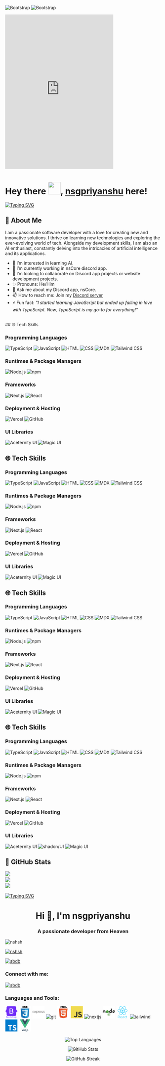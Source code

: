 ![Bootstrap](https://img.shields.io/badge/Bootstrap-563D7C?style=for-the-badge&logo=bootstrap&logoColor=white)
![Bootstrap](https://img.shields.io/badge/Bootstrap-7952B3?style=for-the-badge&logo=bootstrap&logoColor=white)

<iframe src="https://discord.com/widget?id=855781247480496130&theme=dark" width="350" height="500" allowtransparency="true" frameborder="0" sandbox="allow-popups allow-popups-to-escape-sandbox allow-same-origin allow-scripts"></iframe>

# Hey there <img src="https://cdn3.emoji.gg/emojis/wavegif_1860.gif" width="40px" height="40px">, [nsgpriyanshu](https://nsgpriyanshu.github.io/) here!

[![Typing SVG](https://readme-typing-svg.demolab.com?font=Space+Mono&pause=1000&color=34EBD5&random=false&width=435&lines=Creator+of+nstypocolors+;Developer+of+nsCore+;Author+of+nsDocs)](https://git.io/typing-svg)

## 🚀 About Me
I am a passionate software developer with a love for creating new and innovative solutions. I thrive on learning new technologies and exploring the ever-evolving world of tech. Alongside my development skills, I am also an AI enthusiast, constantly delving into the intricacies of artificial intelligence and its applications.

* 🤩 I’m interested in learning AI.
* 🌱 I’m currently working in nsCore discord app.
* 🚀 I’m looking to collaborate on Discord app projects or website development projects.
* ✨ Pronouns: He/Him
* 💬 Ask me about my Discord app, nsCore.
* 📫 How to reach me: Join my [Discord server](https://discord.gg/vRXgWaar2G)
* ⚡ Fun fact: _"I started learning JavaScript but ended up falling in love with TypeScript. Now, TypeScript is my go-to for everything!"_

</br>
## 🌐 Tech Skills

### Programming Languages

<img src="https://img.shields.io/badge/TypeScript-%23007ACC.svg?style=for-the-badge&logo=typescript&logoColor=white" alt="TypeScript" height="30"/>
<img src="https://img.shields.io/badge/JavaScript-%23F7DF1E.svg?style=for-the-badge&logo=javascript&logoColor=black" alt="JavaScript" height="30"/>
<img src="https://img.shields.io/badge/HTML-%23E34F26.svg?style=for-the-badge&logo=html5&logoColor=white" alt="HTML" height="30"/>
<img src="https://img.shields.io/badge/CSS-%231572B6.svg?style=for-the-badge&logo=css3&logoColor=white" alt="CSS" height="30"/>
<img src="https://img.shields.io/badge/MDX-%23F9AC00.svg?style=for-the-badge&logo=mdx&logoColor=white" alt="MDX" height="30"/>
<img src="https://img.shields.io/badge/tailwindcss-%2338B2AC.svg?style=for-the-badge&logo=tailwind-css&logoColor=white" alt="Tailwind CSS" height="30"/>

### Runtimes & Package Managers

<img src="https://img.shields.io/badge/Node.js-%23339933.svg?style=for-the-badge&logo=node.js&logoColor=white" alt="Node.js" height="30"/>
<img src="https://img.shields.io/badge/npm-%23CB3837.svg?style=for-the-badge&logo=npm&logoColor=white" alt="npm" height="30"/>

### Frameworks

<img src="https://img.shields.io/badge/Next.js-%23000000.svg?style=for-the-badge&logo=next.js&logoColor=white" alt="Next.js" height="30"/>
<img src="https://img.shields.io/badge/React-%2320232a.svg?style=for-the-badge&logo=react&logoColor=%2361DAFB" alt="React" height="30"/>

### Deployment & Hosting

<img src="https://img.shields.io/badge/vercel-%23000000.svg?style=for-the-badge&logo=vercel&logoColor=white" alt="Vercel" height="30"/>
<img src="https://img.shields.io/badge/github-%23121011.svg?style=for-the-badge&logo=github&logoColor=white" alt="GitHub" height="30"/>

### UI Libraries

<img src="https://ui.aceternity.com/_next/image?url=%2Flogo.png&w=128&q=75" alt="Aceternity UI" height="30"/>
<img src="https://magicui.design/icon.png" alt="Magic UI" height="30"/>

## 🌐 Tech Skills

### Programming Languages

![TypeScript](https://img.shields.io/badge/TypeScript-%23007ACC.svg?style=for-the-badge&logo=typescript&logoColor=white)
![JavaScript](https://img.shields.io/badge/JavaScript-%23F7DF1E.svg?style=for-the-badge&logo=javascript&logoColor=black)
![HTML](https://img.shields.io/badge/HTML-%23E34F26.svg?style=for-the-badge&logo=html5&logoColor=white)
![CSS](https://img.shields.io/badge/CSS-%231572B6.svg?style=for-the-badge&logo=css3&logoColor=white)
![MDX](https://img.shields.io/badge/MDX-%23F9AC00.svg?style=for-the-badge&logo=mdx&logoColor=white)
![Tailwind CSS](https://img.shields.io/badge/tailwindcss-%2338B2AC.svg?style=for-the-badge&logo=tailwind-css&logoColor=white)

### Runtimes & Package Managers

![Node.js](https://img.shields.io/badge/Node.js-%23339933.svg?style=for-the-badge&logo=node.js&logoColor=white)
![npm](https://img.shields.io/badge/npm-%23CB3837.svg?style=for-the-badge&logo=npm&logoColor=white)

### Frameworks

![Next.js](https://img.shields.io/badge/Next.js-%23000000.svg?style=for-the-badge&logo=next.js&logoColor=white)
![React](https://img.shields.io/badge/React-%2320232a.svg?style=for-the-badge&logo=react&logoColor=%2361DAFB)

### Deployment & Hosting

![Vercel](https://img.shields.io/badge/vercel-%23000000.svg?style=for-the-badge&logo=vercel&logoColor=white)
![GitHub](https://img.shields.io/badge/github-%23121011.svg?style=for-the-badge&logo=github&logoColor=white)

### UI Libraries

![Aceternity UI](https://ui.aceternity.com/_next/image?url=%2Flogo.png&w=128&q=75)
![Magic UI](https://magicui.design/icon.png)

## 🌐 Tech Skills

### Programming Languages

<img src="https://img.shields.io/badge/TypeScript-%23007ACC.svg?style=for-the-badge&logo=typescript&logoColor=white" alt="TypeScript" height="30"/>
<img src="https://img.shields.io/badge/JavaScript-%23F7DF1E.svg?style=for-the-badge&logo=javascript&logoColor=black" alt="JavaScript" height="30"/>
<img src="https://img.shields.io/badge/HTML-%23E34F26.svg?style=for-the-badge&logo=html5&logoColor=white" alt="HTML" height="30"/>
<img src="https://img.shields.io/badge/CSS-%231572B6.svg?style=for-the-badge&logo=css3&logoColor=white" alt="CSS" height="30"/>
<img src="https://img.shields.io/badge/MDX-%23F9AC00.svg?style=for-the-badge&logo=mdx&logoColor=white" alt="MDX" height="30"/>
<img src="https://img.shields.io/badge/tailwindcss-%2338B2AC.svg?style=for-the-badge&logo=tailwind-css&logoColor=white" alt="Tailwind CSS" height="30"/>

### Runtimes & Package Managers

<img src="https://img.shields.io/badge/Node.js-%23339933.svg?style=for-the-badge&logo=node.js&logoColor=white" alt="Node.js" height="30"/>
<img src="https://img.shields.io/badge/npm-%23CB3837.svg?style=for-the-badge&logo=npm&logoColor=white" alt="npm" height="30"/>

### Frameworks

<img src="https://img.shields.io/badge/Next.js-%23000000.svg?style=for-the-badge&logo=next.js&logoColor=white" alt="Next.js" height="30"/>
<img src="https://img.shields.io/badge/React-%2320232a.svg?style=for-the-badge&logo=react&logoColor=%2361DAFB" alt="React" height="30"/>

### Deployment & Hosting

<img src="https://img.shields.io/badge/vercel-%23000000.svg?style=for-the-badge&logo=vercel&logoColor=white" alt="Vercel" height="30"/>
<img src="https://img.shields.io/badge/github-%23121011.svg?style=for-the-badge&logo=github&logoColor=white" alt="GitHub" height="30"/>

### UI Libraries

<img src="https://ui.aceternity.com/_next/image?url=%2Flogo.png&w=128&q=75" alt="Aceternity UI" height="30"/>
<img src="https://magicui.design/icon.png" alt="Magic UI" height="30"/>

## 🌐 Tech Skills

### Programming Languages

<img src="https://img.shields.io/badge/TypeScript-%23007ACC.svg?style=for-the-badge&logo=typescript&logoColor=white" alt="TypeScript" height="30"/>
<img src="https://img.shields.io/badge/JavaScript-%23F7DF1E.svg?style=for-the-badge&logo=javascript&logoColor=black" alt="JavaScript" height="30"/>
<img src="https://img.shields.io/badge/HTML-%23E34F26.svg?style=for-the-badge&logo=html5&logoColor=white" alt="HTML" height="30"/>
<img src="https://img.shields.io/badge/CSS-%231572B6.svg?style=for-the-badge&logo=css3&logoColor=white" alt="CSS" height="30"/>
<img src="https://img.shields.io/badge/MDX-%23F9AC00.svg?style=for-the-badge&logo=mdx&logoColor=white" alt="MDX" height="30"/>
<img src="https://img.shields.io/badge/tailwindcss-%2338B2AC.svg?style=for-the-badge&logo=tailwind-css&logoColor=white" alt="Tailwind CSS" height="30"/>

### Runtimes & Package Managers

<img src="https://img.shields.io/badge/Node.js-%23339933.svg?style=for-the-badge&logo=node.js&logoColor=white" alt="Node.js" height="30"/>
<img src="https://img.shields.io/badge/npm-%23CB3837.svg?style=for-the-badge&logo=npm&logoColor=white" alt="npm" height="30"/>

### Frameworks

<img src="https://img.shields.io/badge/Next.js-%23000000.svg?style=for-the-badge&logo=next.js&logoColor=white" alt="Next.js" height="30"/>
<img src="https://img.shields.io/badge/React-%2320232a.svg?style=for-the-badge&logo=react&logoColor=%2361DAFB" alt="React" height="30"/>

### Deployment & Hosting

<img src="https://img.shields.io/badge/vercel-%23000000.svg?style=for-the-badge&logo=vercel&logoColor=white" alt="Vercel" height="30"/>
<img src="https://img.shields.io/badge/github-%23121011.svg?style=for-the-badge&logo=github&logoColor=white" alt="GitHub" height="30"/>

### UI Libraries

<img src="https://ui.aceternity.com/_next/image?url=%2Flogo.png&w=128&q=75" alt="Aceternity UI" height="30"/>
<img src="https://images.app.goo.gl/XPoj2B4t23YzkLFP8" alt="shadcn/UI" height="30"/>
<img src="https://magicui.design/icon.png" alt="Magic UI" height="30"/>

</br>

## 📑 GitHub Stats

![](https://github-readme-stats.vercel.app/api?username=nsgpriyanshu&theme=github_dark&hide_border=true&include_all_commits=false&count_private=false&bg_color=00000000)<br/>
![](https://github-readme-streak-stats.herokuapp.com/?user=nsgpriyanshu&theme=github_dark&hide_border=true&background=00000000)<br/>
![](https://github-readme-stats.vercel.app/api/top-langs/?username=nsgpriyanshu&theme=github_dark&hide_border=true&include_all_commits=false&count_private=false&layout=compact&bg_color=00000000)

[![Typing SVG](https://readme-typing-svg.demolab.com?font=Space+Mono&pause=1000&color=00FFB3&center=true&vCenter=true&multiline=true&random=false&width=435&height=65&lines=%22+Never+stop+learning+;because+life+never+stop+teaching+%22)](https://git.io/typing-svg)


<h1 align="center">Hi 👋, I'm nsgpriyanshu</h1>
<h3 align="center">A passionate developer from Heaven</h3>

<p align="left"> <img src="https://komarev.com/ghpvc/?username=nshsh&label=Profile%20views&color=0e75b6&style=flat" alt="nshsh" /> </p>

<p align="left"> <a href="https://github.com/ryo-ma/github-profile-trophy"><img src="https://github-profile-trophy.vercel.app/?username=nshsh" alt="nshsh" /></a> </p>

<p align="left"> <a href="https://twitter.com/sbdb" target="blank"><img src="https://img.shields.io/twitter/follow/sbdb?logo=twitter&style=for-the-badge" alt="sbdb" /></a> </p>

<h3 align="left">Connect with me:</h3>
<p align="left">
  <a href="https://twitter.com/sbdb" target="blank"><img align="center" src="https://raw.githubusercontent.com/rahuldkjain/github-profile-readme-generator/master/src/images/icons/Social/twitter.svg" alt="sbdb" height="30" width="40" /></a>
</p>

<h3 align="left">Languages and Tools:</h3>
<p align="left">
  <img src="https://raw.githubusercontent.com/devicons/devicon/master/icons/bootstrap/bootstrap-plain-wordmark.svg" alt="bootstrap" height="40" width="40"/>
  <img src="https://raw.githubusercontent.com/devicons/devicon/master/icons/css3/css3-original-wordmark.svg" alt="css3" height="40" width="40"/>
  <img src="https://raw.githubusercontent.com/devicons/devicon/master/icons/express/express-original-wordmark.svg" alt="express" height="40" width="40"/>
  <img src="https://www.vectorlogo.zone/logos/git-scm/git-scm-icon.svg" alt="git" height="40" width="40"/>
  <img src="https://raw.githubusercontent.com/devicons/devicon/master/icons/html5/html5-original-wordmark.svg" alt="html5" height="40" width="40"/>
  <img src="https://raw.githubusercontent.com/devicons/devicon/master/icons/javascript/javascript-original.svg" alt="javascript" height="40" width="40"/>
  <img src="https://cdn.worldvectorlogo.com/logos/nextjs-2.svg" alt="nextjs" height="40" width="40"/>
  <img src="https://raw.githubusercontent.com/devicons/devicon/master/icons/nodejs/nodejs-original-wordmark.svg" alt="nodejs" height="40" width="40"/>
  <img src="https://raw.githubusercontent.com/devicons/devicon/master/icons/react/react-original-wordmark.svg" alt="react" height="40" width="40"/>
  <img src="https://www.vectorlogo.zone/logos/tailwindcss/tailwindcss-icon.svg" alt="tailwind" height="40" width="40"/>
  <img src="https://raw.githubusercontent.com/devicons/devicon/master/icons/typescript/typescript-original.svg" alt="typescript" height="40" width="40"/>
  <img src="https://raw.githubusercontent.com/devicons/devicon/master/icons/vuejs/vuejs-original-wordmark.svg" alt="vuejs" height="40" width="40"/>
</p>

<p align="center">
  <img src="https://github-readme-stats.vercel.app/api/top-langs/?username=nshsh&layout=compact" alt="Top Languages" />
</p>

<p align="center">
  <img src="https://github-readme-stats.vercel.app/api/?username=nshsh&show_icons=true" alt="GitHub Stats" />
</p>

<p align="center">
  <img src="https://github-readme-streak-stats.herokuapp.com/?user=nshsh" alt="GitHub Streak" />
</p>